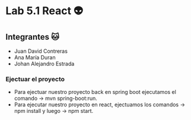 # Lab 5.1 React 👽

## Integrantes 🐱

- Juan David Contreras
- Ana María Duran
- Johan Alejandro Estrada
  
### Ejectuar el proyecto
* Para ejectuar nuestro proyecto back en spring boot ejecutamos el comando -> mvn spring-boot:run.
* Para ejecutar nuestro proyecto en react, ejectuamos los comandos -> npm install y luego -> npm start.
